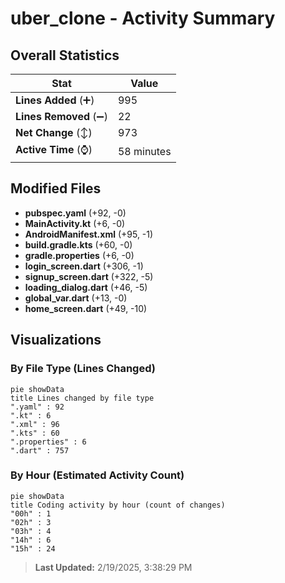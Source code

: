 # uber_clone - Activity Summary 

## Overall Statistics

| Stat                   | Value                                                             |
| ---------------------- | ----------------------------------------------------------------- |
| **Lines Added** (➕)   | 995                                          |
| **Lines Removed** (➖) | 22                                        |
| **Net Change** (↕)    | 973                |
| **Active Time** (⌚)   | 58 minutes |


## Modified Files
- **pubspec.yaml** (+92, -0)
- **MainActivity.kt** (+6, -0)
- **AndroidManifest.xml** (+95, -1)
- **build.gradle.kts** (+60, -0)
- **gradle.properties** (+6, -0)
- **login_screen.dart** (+306, -1)
- **signup_screen.dart** (+322, -5)
- **loading_dialog.dart** (+46, -5)
- **global_var.dart** (+13, -0)
- **home_screen.dart** (+49, -10)

## Visualizations

### By File Type (Lines Changed)

```mermaid
pie showData
title Lines changed by file type
".yaml" : 92
".kt" : 6
".xml" : 96
".kts" : 60
".properties" : 6
".dart" : 757
```

### By Hour (Estimated Activity Count)

```mermaid
pie showData
title Coding activity by hour (count of changes)
"00h" : 1
"02h" : 3
"03h" : 4
"14h" : 6
"15h" : 24
```


> **Last Updated:** 2/19/2025, 3:38:29 PM